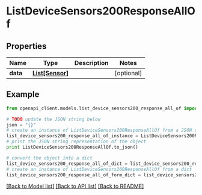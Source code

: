 # ListDeviceSensors200ResponseAllOf


## Properties
Name | Type | Description | Notes
------------ | ------------- | ------------- | -------------
**data** | [**List[Sensor]**](Sensor.md) |  | [optional] 

## Example

```python
from openapi_client.models.list_device_sensors200_response_all_of import ListDeviceSensors200ResponseAllOf

# TODO update the JSON string below
json = "{}"
# create an instance of ListDeviceSensors200ResponseAllOf from a JSON string
list_device_sensors200_response_all_of_instance = ListDeviceSensors200ResponseAllOf.from_json(json)
# print the JSON string representation of the object
print ListDeviceSensors200ResponseAllOf.to_json()

# convert the object into a dict
list_device_sensors200_response_all_of_dict = list_device_sensors200_response_all_of_instance.to_dict()
# create an instance of ListDeviceSensors200ResponseAllOf from a dict
list_device_sensors200_response_all_of_form_dict = list_device_sensors200_response_all_of.from_dict(list_device_sensors200_response_all_of_dict)
```
[[Back to Model list]](../README.md#documentation-for-models) [[Back to API list]](../README.md#documentation-for-api-endpoints) [[Back to README]](../README.md)


